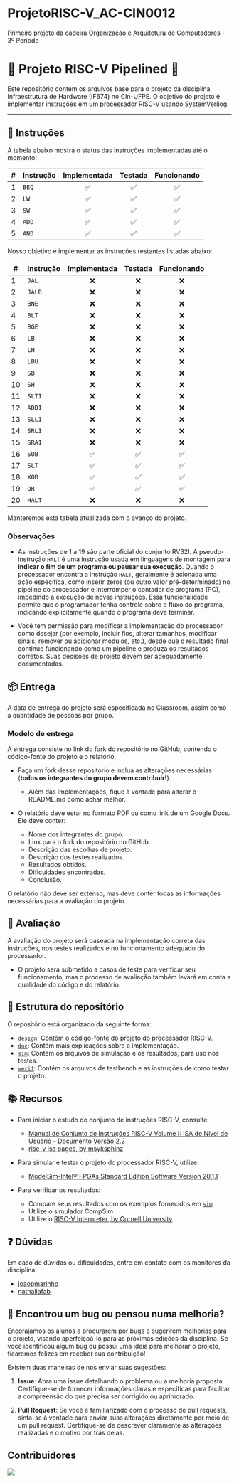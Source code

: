 # ProjetoRISC-V_AC-CIN0012

Primeiro projeto da cadeira Organização e Arquitetura de Computadores - 3º Período

# 🚀 Projeto RISC-V Pipelined 🚀

Este repositório contém os arquivos base para o projeto da disciplina Infraestrutura de Hardware (IF674) no CIn-UFPE. O objetivo do projeto é implementar instruções em um processador RISC-V usando SystemVerilog.

---

## 📝 Instruções

A tabela abaixo mostra o status das instruções implementadas até o momento:

| #   | Instrução | Implementada | Testada | Funcionando |
| --- | --------- | :----------: | :-----: | :---------: |
| 1   | `BEQ`     |      ✅      |   ✅    |     ✅      |
| 2   | `LW`      |      ✅      |   ✅    |     ✅      |
| 3   | `SW`      |      ✅      |   ✅    |     ✅      |
| 4   | `ADD`     |      ✅      |   ✅    |     ✅      |
| 5   | `AND`     |      ✅      |   ✅    |     ✅      |

Nosso objetivo é implementar as instruções restantes listadas abaixo:

| #   | Instrução | Implementada | Testada | Funcionando |
| --- | --------- | :----------: | :-----: | :---------: |
| 1   | `JAL`     |      ❌      |   ❌    |     ❌      |
| 2   | `JALR`    |      ❌      |   ❌    |     ❌      |
| 3   | `BNE`     |      ❌      |   ❌    |     ❌      |
| 4   | `BLT`     |      ❌      |   ❌    |     ❌      |
| 5   | `BGE`     |      ❌      |   ❌    |     ❌      |
| 6   | `LB`      |      ❌      |   ❌    |     ❌      |
| 7   | `LH`      |      ❌      |   ❌    |     ❌      |
| 8   | `LBU`     |      ❌      |   ❌    |     ❌      |
| 9   | `SB`      |      ❌      |   ❌    |     ❌      |
| 10  | `SH`      |      ❌      |   ❌    |     ❌      |
| 11  | `SLTI`    |      ❌      |   ❌    |     ❌      |
| 12  | `ADDI`    |      ❌      |   ❌    |     ❌      |
| 13  | `SLLI`    |      ❌      |   ❌    |     ❌      |
| 14  | `SRLI`    |      ❌      |   ❌    |     ❌      |
| 15  | `SRAI`    |      ❌      |   ❌    |     ❌      |
| 16  | `SUB`     |      ✅      |   ✅    |     ✅      |
| 17  | `SLT`     |      ✅      |   ✅    |     ✅      |
| 18  | `XOR`     |      ✅      |   ✅    |     ✅      |
| 19  | `OR`      |      ✅      |   ✅    |     ✅      |
| 20  | `HALT`    |      ❌      |   ❌    |     ❌      |

Manteremos esta tabela atualizada com o avanço do projeto.

### Observações

- As instruções de 1 a 19 são parte oficial do conjunto RV32I. A pseudo-instrução `HALT` é uma instrução usada em linguagens de montagem para **indicar o fim de um programa ou pausar sua execução**. Quando o processador encontra a instrução `HALT`, geralmente é acionada uma ação específica, como inserir zeros (ou outro valor pré-determinado) no pipeline do processador e interromper o contador de programa (PC), impedindo a execução de novas instruções. Essa funcionalidade permite que o programador tenha controle sobre o fluxo do programa, indicando explicitamente quando o programa deve terminar.

- Você tem permissão para modificar a implementação do processador como desejar (por exemplo, incluir fios, alterar tamanhos, modificar sinais, remover ou adicionar módulos, etc.), desde que o resultado final continue funcionando como um pipeline e produza os resultados corretos. Suas decisões de projeto devem ser adequadamente documentadas.

## 📦 Entrega

A data de entrega do projeto será especificada no Classroom, assim como a quantidade de pessoas por grupo.

### Modelo de entrega

A entrega consiste no link do fork do repositório no GitHub, contendo o código-fonte do projeto e o relatório.

- Faça um fork desse repositório e inclua as alterações necessárias (**todos os integrantes do grupo devem contribuir!**).

  - Além das implementações, fique à vontade para alterar o README.md como achar melhor.

- O relatório deve estar no formato PDF ou como link de um Google Docs. Ele deve conter:
  - Nome dos integrantes do grupo.
  - Link para o fork do repositório no GitHub.
  - Descrição das escolhas de projeto.
  - Descrição dos testes realizados.
  - Resultados obtidos.
  - Dificuldades encontradas.
  - Conclusão.

O relatório não deve ser extenso, mas deve conter todas as informações necessárias para a avaliação do projeto.

## 📝 Avaliação

A avaliação do projeto será baseada na implementação correta das instruções, nos testes realizados e no funcionamento adequado do processador.

- O projeto será submetido a casos de teste para verificar seu funcionamento, mas o processo de avaliação também levará em conta a qualidade do código e do relatório.

## 📁 Estrutura do repositório

O repositório está organizado da seguinte forma:

- [`design`](/design): Contém o código-fonte do projeto do processador RISC-V.
- [`doc`](/doc): Contém mais explicações sobre a implementação.
- [`sim`](/sim): Contém os arquivos de simulação e os resultados, para uso nos testes.
- [`verif`](/verif): Contém os arquivos de testbench e as instruções de como testar o projeto.

## 📚 Recursos

- Para iniciar o estudo do conjunto de instruções RISC-V, consulte:

  - [Manual de Conjunto de Instruções RISC-V Volume I: ISA de Nível de Usuário - Documento Versão 2.2](https://riscv.org/wp-content/uploads/2017/05/riscv-spec-v2.2.pdf)
  - [risc-v isa pages, by msyksphinz](https://msyksphinz-self.github.io/riscv-isadoc/html/rvi.html#)

- Para simular e testar o projeto do processador RISC-V, utilize:

  - [ModelSim-Intel® FPGAs Standard Edition Software Version 20.1.1](https://www.intel.com/content/www/us/en/software-kit/750666/modelsim-intel-fpgas-standard-edition-software-version-20-1-1.html)

- Para verificar os resultados:
  - Compare seus resultados com os exemplos fornecidos em [`sim`](/sim)
  - Utilize o simulador CompSim
  - Utilize o [RISC-V Interpreter, by Cornell University](https://www.cs.cornell.edu/courses/cs3410/2019sp/riscv/interpreter/)

## ❓ Dúvidas

Em caso de dúvidas ou dificuldades, entre em contato com os monitores da disciplina:

- [joaopmarinho](https://github.com/joaopmarinho)
- [nathaliafab](https://github.com/nathaliafab)

## 🐛 Encontrou um bug ou pensou numa melhoria?

Encorajamos os alunos a procurarem por bugs e sugerirem melhorias para o projeto, visando aperfeiçoá-lo para as próximas edições da disciplina. Se você identificou algum bug ou possui uma ideia para melhorar o projeto, ficaremos felizes em receber sua contribuição!

Existem duas maneiras de nos enviar suas sugestões:

1. **Issue**: Abra uma issue detalhando o problema ou a melhoria proposta. Certifique-se de fornecer informações claras e específicas para facilitar a compreensão do que precisa ser corrigido ou aprimorado.

2. **Pull Request**: Se você é familiarizado com o processo de pull requests, sinta-se à vontade para enviar suas alterações diretamente por meio de um pull request. Certifique-se de descrever claramente as alterações realizadas e o motivo por trás delas.

## Contribuidores

<a href="https://github.com/DianneK13/ProjetoRISC-V_AC-CIN0012/graphs/contributors">
  <img src="https://contributors-img.web.app/image?repo=DianneK13/ProjetoRISC-V_AC-CIN0012&max=500" &columns=20&anon=1" />
</a>
